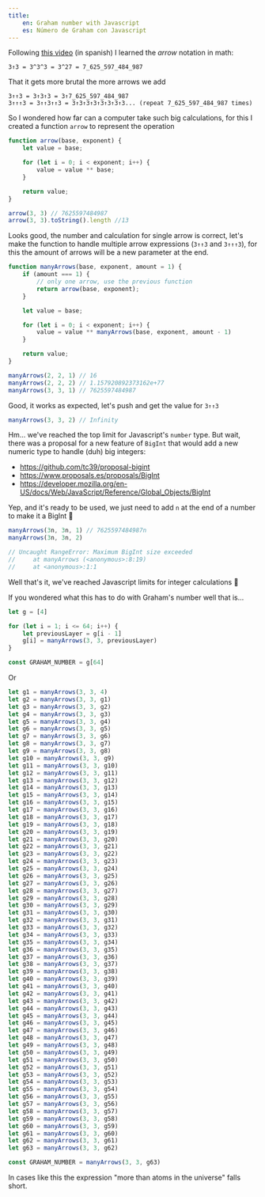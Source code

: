 ```yaml
---
title:
    en: Graham number with Javascript
    es: Número de Graham con Javascript
---
```


Following [this video](https://www.youtube.com/watch?v=R6FDpTv6CYg) (in spanish) I learned the _arrow_ notation in math:

```
3↑3 = 3^3^3 = 3^27 = 7_625_597_484_987
```

That it gets more brutal the more arrows we add

```
3↑↑3 = 3↑3↑3 = 3↑7_625_597_484_987
3↑↑↑3 = 3↑↑3↑↑3 = 3↑3↑3↑3↑3↑3↑3↑3... (repeat 7_625_597_484_987 times)
```

So I wondered how far can a computer take such big calculations, for this I created a function `arrow` to represent the operation

```js
function arrow(base, exponent) {
    let value = base;

    for (let i = 0; i < exponent; i++) {
        value = value ** base;
    }

    return value;
}

arrow(3, 3) // 7625597484987
arrow(3, 3).toString().length //13
```

Looks good, the number and calculation for single arrow is correct, let's make the function to handle multiple arrow expressions (`3↑↑3` and `3↑↑↑3`), for this the amount of arrows will be a new parameter at the end.

```js
function manyArrows(base, exponent, amount = 1) {
    if (amount === 1) {
        // only one arrow, use the previous function
        return arrow(base, exponent);
    }

    let value = base;

    for (let i = 0; i < exponent; i++) {
        value = value ** manyArrows(base, exponent, amount - 1)
    }

    return value;
}

manyArrows(2, 2, 1) // 16
manyArrows(2, 2, 2) // 1.157920892373162e+77
manyArrows(3, 3, 1) // 7625597484987
```

Good, it works as expected, let's push and get the value for `3↑↑3`

```js
manyArrows(3, 3, 2) // Infinity
```

Hm... we've reached the top limit for Javascript's `number` type. But wait, there was a proposal for a new feature of `BigInt` that would add a new numeric type to handle (duh) big integers:

- https://github.com/tc39/proposal-bigint
- https://www.proposals.es/proposals/BigInt
- https://developer.mozilla.org/en-US/docs/Web/JavaScript/Reference/Global_Objects/BigInt

Yep, and it's ready to be used, we just need to add `n` at the end of a number to make it a BigInt 🎉

```js
manyArrows(3n, 3n, 1) // 7625597484987n
manyArrows(3n, 3n, 2)

// Uncaught RangeError: Maximum BigInt size exceeded
//     at manyArrows (<anonymous>:8:19)
//     at <anonymous>:1:1
```

Well that's it, we've reached Javascript limits for integer calculations 🤷

If you wondered what this has to do with Graham's number well that is...

```js
let g = [4]

for (let i = 1; i <= 64; i++) {
    let previousLayer = g[i - 1]
    g[i] = manyArrows(3, 3, previousLayer)
}

const GRAHAM_NUMBER = g[64]
```

Or

```js
let g1 = manyArrows(3, 3, 4)
let g2 = manyArrows(3, 3, g1)
let g3 = manyArrows(3, 3, g2)
let g4 = manyArrows(3, 3, g3)
let g5 = manyArrows(3, 3, g4)
let g6 = manyArrows(3, 3, g5)
let g7 = manyArrows(3, 3, g6)
let g8 = manyArrows(3, 3, g7)
let g9 = manyArrows(3, 3, g8)
let g10 = manyArrows(3, 3, g9)
let g11 = manyArrows(3, 3, g10)
let g12 = manyArrows(3, 3, g11)
let g13 = manyArrows(3, 3, g12)
let g14 = manyArrows(3, 3, g13)
let g15 = manyArrows(3, 3, g14)
let g16 = manyArrows(3, 3, g15)
let g17 = manyArrows(3, 3, g16)
let g18 = manyArrows(3, 3, g17)
let g19 = manyArrows(3, 3, g18)
let g20 = manyArrows(3, 3, g19)
let g21 = manyArrows(3, 3, g20)
let g22 = manyArrows(3, 3, g21)
let g23 = manyArrows(3, 3, g22)
let g24 = manyArrows(3, 3, g23)
let g25 = manyArrows(3, 3, g24)
let g26 = manyArrows(3, 3, g25)
let g27 = manyArrows(3, 3, g26)
let g28 = manyArrows(3, 3, g27)
let g29 = manyArrows(3, 3, g28)
let g30 = manyArrows(3, 3, g29)
let g31 = manyArrows(3, 3, g30)
let g32 = manyArrows(3, 3, g31)
let g33 = manyArrows(3, 3, g32)
let g34 = manyArrows(3, 3, g33)
let g35 = manyArrows(3, 3, g34)
let g36 = manyArrows(3, 3, g35)
let g37 = manyArrows(3, 3, g36)
let g38 = manyArrows(3, 3, g37)
let g39 = manyArrows(3, 3, g38)
let g40 = manyArrows(3, 3, g39)
let g41 = manyArrows(3, 3, g40)
let g42 = manyArrows(3, 3, g41)
let g43 = manyArrows(3, 3, g42)
let g44 = manyArrows(3, 3, g43)
let g45 = manyArrows(3, 3, g44)
let g46 = manyArrows(3, 3, g45)
let g47 = manyArrows(3, 3, g46)
let g48 = manyArrows(3, 3, g47)
let g49 = manyArrows(3, 3, g48)
let g50 = manyArrows(3, 3, g49)
let g51 = manyArrows(3, 3, g50)
let g52 = manyArrows(3, 3, g51)
let g53 = manyArrows(3, 3, g52)
let g54 = manyArrows(3, 3, g53)
let g55 = manyArrows(3, 3, g54)
let g56 = manyArrows(3, 3, g55)
let g57 = manyArrows(3, 3, g56)
let g58 = manyArrows(3, 3, g57)
let g59 = manyArrows(3, 3, g58)
let g60 = manyArrows(3, 3, g59)
let g61 = manyArrows(3, 3, g60)
let g62 = manyArrows(3, 3, g61)
let g63 = manyArrows(3, 3, g62)

const GRAHAM_NUMBER = manyArrows(3, 3, g63)
```

In cases like this the expression "more than atoms in the universe" falls short.
